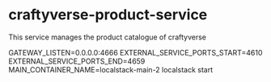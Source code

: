 # craftyverse-product-service
This service manages the product catalogue of craftyverse

GATEWAY_LISTEN=0.0.0.0:4666 EXTERNAL_SERVICE_PORTS_START=4610 EXTERNAL_SERVICE_PORTS_END=4659 MAIN_CONTAINER_NAME=localstack-main-2 localstack start
